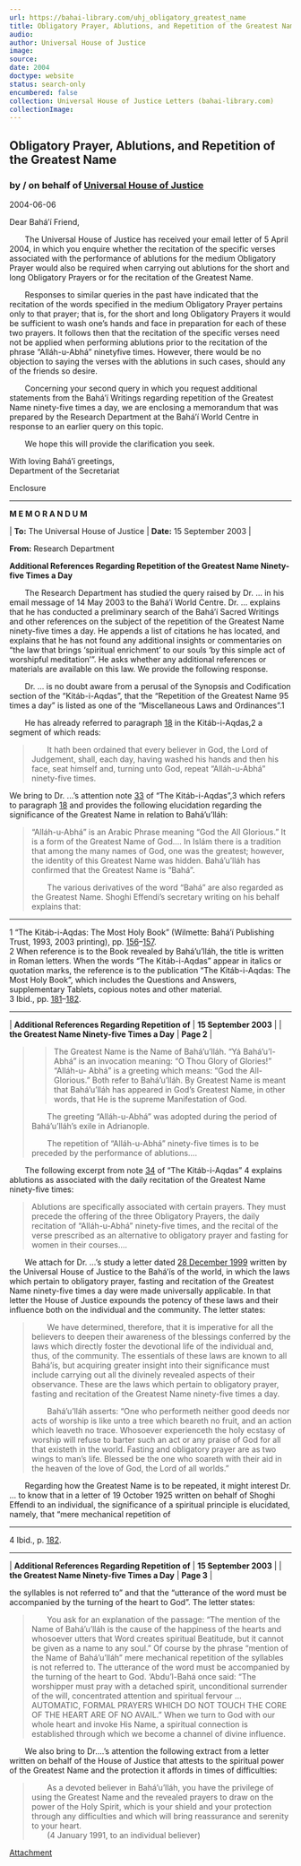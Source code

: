 ```yaml
---
url: https://bahai-library.com/uhj_obligatory_greatest_name
title: Obligatory Prayer, Ablutions, and Repetition of the Greatest Name
audio: 
author: Universal House of Justice
image: 
source: 
date: 2004
doctype: website
status: search-only
encumbered: false
collection: Universal House of Justice Letters (bahai-library.com)
collectionImage: 
---
```



## Obligatory Prayer, Ablutions, and Repetition of the Greatest Name

### by / on behalf of [Universal House of Justice](https://bahai-library.com/author/Universal+House+of+Justice)

2004-06-06


Dear Bahá’í Friend,  
  
       The Universal House of Justice has received your email letter of 5 April 2004, in which you enquire whether the recitation of the specific verses associated with the performance of ablutions for the medium Obligatory Prayer would also be required when carrying out ablutions for the short and long Obligatory Prayers or for the recitation of the Greatest Name.  
  
       Responses to similar queries in the past have indicated that the recitation of the words specified in the medium Obligatory Prayer pertains only to that prayer; that is, for the short and long Obligatory Prayers it would be sufficient to wash one’s hands and face in preparation for each of these two prayers. It follows then that the recitation of the specific verses need not be applied when performing ablutions prior to the recitation of the phrase “Alláh-u-Abhá” ninetyfive times. However, there would be no objection to saying the verses with the ablutions in such cases, should any of the friends so desire.  
  
       Concerning your second query in which you request additional statements from the Bahá’í Writings regarding repetition of the Greatest Name ninety-five times a day, we are enclosing a memorandum that was prepared by the Research Department at the Bahá’í World Centre in response to an earlier query on this topic.  
  
       We hope this will provide the clarification you seek.

With loving Bahá’í greetings,  
Department of the Secretariat

Enclosure  

* * *

  

**M E M O R A N D U M**

| **To:** The Universal House of Justice | **Date:** 15 September 2003 |

  
  
**From:** Research Department  
  

**Additional References Regarding Repetition of the Greatest Name Ninety-five Times a Day**

       The Research Department has studied the query raised by Dr. ... in his email message of 14 May 2003 to the Bahá’í World Centre. Dr. ... explains that he has conducted a preliminary search of the Bahá’í Sacred Writings and other references on the subject of the repetition of the Greatest Name ninety-five times a day. He appends a list of citations he has located, and explains that he has not found any additional insights or commentaries on “the law that brings ‘spiritual enrichment’ to our souls ‘by this simple act of worshipful meditation’”. He asks whether any additional references or materials are available on this law. We provide the following response.  
  
       Dr. ... is no doubt aware from a perusal of the Synopsis and Codification section of the “Kitáb-i-Aqdas”, that the “Repetition of the Greatest Name 95 times a day” is listed as one of the “Miscellaneous Laws and Ordinances”.1  
  
       He has already referred to paragraph [18](http://bahai-library.com/writings/bahaullah/aqdas/kaall.html#par18) in the Kitáb-i-Aqdas,2 a segment of which reads:

>        It hath been ordained that every believer in God, the Lord of Judgement, shall, each day, having washed his hands and then his face, seat himself and, turning unto God, repeat “Alláh-u-Abhá” ninety-five times.

We bring to Dr. ...’s attention note [33](http://bahai-library.com/writings/bahaullah/aqdas/kaall.html#note33) of “The Kitáb-i-Aqdas”,3 which refers to paragraph [18](http://bahai-library.com/writings/bahaullah/aqdas/kaall.html#par18) and provides the following elucidation regarding the significance of the Greatest Name in relation to Bahá’u’lláh:

> “Alláh-u-Abhá” is an Arabic Phrase meaning “God the All Glorious.” It is a form of the Greatest Name of God.... In Islám there is a tradition that among the many names of God, one was the greatest; however, the identity of this Greatest Name was hidden. Bahá’u’lláh has confirmed that the Greatest Name is “Bahá”.  
>   
>        The various derivatives of the word “Bahá” are also regarded as the Greatest Name. Shoghi Effendi’s secretary writing on his behalf explains that:

* * *

1 “The Kitáb-i-Aqdas: The Most Holy Book” (Wilmette: Bahá’í Publishing Trust, 1993, 2003 printing), pp. [156](http://bahai-library.com/writings/bahaullah/aqdas/kaall.html#156)–[157](http://bahai-library.com/writings/bahaullah/aqdas/kaall.html#157).  
2 When reference is to the Book revealed by Bahá’u’lláh, the title is written in Roman letters. When the words “The Kitáb-i-Aqdas” appear in italics or quotation marks, the reference is to the publication “The Kitáb-i-Aqdas: The Most Holy Book”, which includes the Questions and Answers, supplementary Tablets, copious notes and other material.  
3 Ibid., pp. [181](http://bahai-library.com/writings/bahaullah/aqdas/kaall.html#181)–[182](http://bahai-library.com/writings/bahaullah/aqdas/kaall.html#182).  
  

* * *

  
  

| **Additional References Regarding Repetition of** | **15 September 2003** |
| **the Greatest Name Ninety-five Times a Day** | **Page 2** |

> > The Greatest Name is the Name of Bahá’u’lláh. “Yá Bahá’u’l-Abhá” is an invocation meaning: “O Thou Glory of Glories!” “Alláh-u- Abhá” is a greeting which means: “God the All-Glorious.” Both refer to Bahá’u’lláh. By Greatest Name is meant that Bahá’u’lláh has appeared in God’s Greatest Name, in other words, that He is the supreme Manifestation of God.
> 
>        The greeting “Alláh-u-Abhá” was adopted during the period of Bahá’u’lláh’s exile in Adrianople.  
>   
>        The repetition of “Alláh-u-Abhá” ninety-five times is to be preceded by the performance of ablutions....

       The following excerpt from note [34](http://bahai-library.com/writings/bahaullah/aqdas/kaall.html#note34) of “The Kitáb-i-Aqdas” 4 explains ablutions as associated with the daily recitation of the Greatest Name ninety-five times:

> Ablutions are specifically associated with certain prayers. They must precede the offering of the three Obligatory Prayers, the daily recitation of “Alláh-u-Abhá” ninety-five times, and the recital of the verse prescribed as an alternative to obligatory prayer and fasting for women in their courses....

       We attach for Dr. ...’s study a letter dated [28 December 1999](http://bahai-library.com/uhj_further_application_aqdas.html) written by the Universal House of Justice to the Bahá’ís of the world, in which the laws which pertain to obligatory prayer, fasting and recitation of the Greatest Name ninety-five times a day were made universally applicable. In that letter the House of Justice expounds the potency of these laws and their influence both on the individual and the community. The letter states:

>        We have determined, therefore, that it is imperative for all the believers to deepen their awareness of the blessings conferred by the laws which directly foster the devotional life of the individual and, thus, of the community. The essentials of these laws are known to all Bahá’ís, but acquiring greater insight into their significance must include carrying out all the divinely revealed aspects of their observance. These are the laws which pertain to obligatory prayer, fasting and recitation of the Greatest Name ninety-five times a day.  
>   
>        Bahá’u’lláh asserts: “One who performeth neither good deeds nor acts of worship is like unto a tree which beareth no fruit, and an action which leaveth no trace. Whosoever experienceth the holy ecstasy of worship will refuse to barter such an act or any praise of God for all that existeth in the world. Fasting and obligatory prayer are as two wings to man’s life. Blessed be the one who soareth with their aid in the heaven of the love of God, the Lord of all worlds.”

       Regarding how the Greatest Name is to be repeated, it might interest Dr. ... to know that in a letter of 19 October 1925 written on behalf of Shoghi Effendi to an individual, the significance of a spiritual principle is elucidated, namely, that “mere mechanical repetition of  
  

* * *

4 Ibid., p. [182](http://bahai-library.com/writings/bahaullah/aqdas/kaall.html#182).  
  
  

* * *

  
  

| **Additional References Regarding Repetition of** | **15 September 2003** |
| **the Greatest Name Ninety-five Times a Day** | **Page 3** |

  
  
the syllables is not referred to” and that the “utterance of the word must be accompanied by the turning of the heart to God”. The letter states:

>        You ask for an explanation of the passage: “The mention of the Name of Bahá’u’lláh is the cause of the happiness of the hearts and whosoever utters that Word creates spiritual Beatitude, but it cannot be given as a name to any soul.” Of course by the phrase “mention of the Name of Bahá’u’lláh” mere mechanical repetition of the syllables is not referred to. The utterance of the word must be accompanied by the turning of the heart to God. ‘Abdu’l-Bahá once said: “The worshipper must pray with a detached spirit, unconditional surrender of the will, concentrated attention and spiritual fervour ... AUTOMATIC, FORMAL PRAYERS WHICH DO NOT TOUCH THE CORE OF THE HEART ARE OF NO AVAIL.” When we turn to God with our whole heart and invoke His Name, a spiritual connection is established through which we become a channel of divine influence.

       We also bring to Dr....’s attention the following extract from a letter written on behalf of the House of Justice that attests to the spiritual power of the Greatest Name and the protection it affords in times of difficulties:

>        As a devoted believer in Bahá’u’lláh, you have the privilege of using the Greatest Name and the revealed prayers to draw on the power of the Holy Spirit, which is your shield and your protection through any difficulties and which will bring reassurance and serenity to your heart.  
>        (4 January 1991, to an individual believer)

  
[Attachment](http://bahai-library.com/uhj_further_application_aqdas.html)